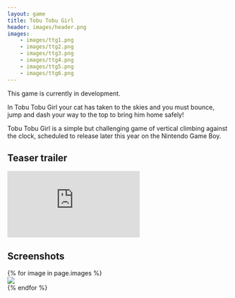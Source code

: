```yaml
---
layout: game
title: Tobu Tobu Girl
header: images/header.png
images:
    - images/ttg1.png
    - images/ttg2.png
    - images/ttg3.png
    - images/ttg4.png
    - images/ttg5.png
    - images/ttg6.png
---
```

<div class="alert alert-warning">
	<p>This game is currently in development.</p>
</div>

In Tobu Tobu Girl your cat has taken to the skies and you must bounce, jump and dash your way to the top to bring him home safely!

Tobu Tobu Girl is a simple but challenging game of vertical climbing against the clock, scheduled to release later this year on the Nintendo Game Boy. 

## Teaser trailer ##

<div class="embed-responsive embed-responsive-16by9">
	<iframe src="https://www.youtube.com/embed/mxENfVnmIuI" frameborder="0" allowfullscreen>
	</iframe>
</div>

## Screenshots ##

<div class="row">
	{% for image in page.images %}
	<div class="col-sm-4">
		<a href="{{ image }}">
			<img src="{{ image }}" class="img-responsive thumbnail">
		</a>
	</div>
	{% endfor %}
</div>
